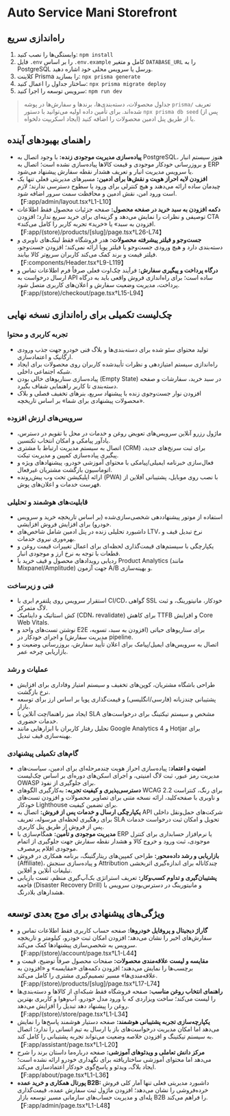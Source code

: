 # Auto Service Mani Storefront

## راه‌اندازی سریع
1. وابستگی‌ها را نصب کنید: `npm install`
2. فایل `.env` را بر اساس `.env.example` کامل و متغیر `DATABASE_URL` را به PostgreSQL ورسل یا سرویس محلی خود اشاره دهید.
3. کلاینت Prisma را بسازید: `npx prisma generate`
4. ساختار جداول را اعمال کنید: `npx prisma migrate deploy`
5. سرویس توسعه را اجرا کنید: `npm run dev`

> جداول محصولات، دسته‌بندی‌ها، برندها و سفارش‌ها در پوشه `prisma/` تعریف شده‌اند. برای تأمین داده اولیه می‌توانید با دستور `npx prisma db seed` (پس از ایجاد اسکریپت دلخواه) یا از طریق پنل ادمین محصولات را اضافه کنید.

## راهنمای بهبودهای آینده
- **پیاده‌سازی مدیریت موجودی زنده:** با وجود اتصال به PostgreSQL، هنوز سیستم انبار و بروزرسانی خودکار موجودی و قیمت کالاها پیاده‌سازی نشده است؛ اتصال به ERP یا سرویس مدیریت انبار و تعریف هشدار نقطه سفارش پیشنهاد می‌شود.
- **افزودن لایه احراز هویت و نقش‌ها برای ادمین:** مسیرهای مدیریتی فعلی تنها یک چیدمان ساده ارائه می‌دهند و هیچ کنترلی برای ورود یا سطوح دسترسی ندارند؛ لازم است ورود امن، نقش ادمین و محافظت سمت سرور اضافه شود.【F:app/admin/layout.tsx†L1-L10】
- **دکمه افزودن به سبد خرید در صفحه محصول:** صفحه جزئیات محصول فقط اطلاعات توصیفی و نظرات را نمایش می‌دهد و گزینه‌ای برای خرید سریع ندارد؛ افزودن CTA «افزودن به سبد» یا «خرید» تجربه کاربر را کامل می‌کند.【F:app/(store)/products/[slug]/page.tsx†L26-L74】
- **جست‌وجو و فیلتر پیشرفته محصولات:** هدر فروشگاه فقط لینک‌های ناوبری و دسته‌بندی دارد و هیچ ورودی جست‌وجو یا فیلتر پویا ارائه نمی‌کند؛ افزودن جست‌وجو، فیلتر قیمت و برند کمک می‌کند کاربران سریع‌تر کالا بیابند.【F:components/Header.tsx†L9-L119】
- **درگاه پرداخت و پیگیری سفارش:** فرآیند چک‌اوت فعلی صرفاً فرم اطلاعات تماس و ارسال درخواست به API ساده است؛ برای راه‌اندازی فروش واقعی باید به درگاه پرداخت، مدیریت وضعیت سفارش و اعلان‌های کاربری متصل شود.【F:app/(store)/checkout/page.tsx†L15-L94】

## چک‌لیست تکمیلی برای راه‌اندازی نسخه نهایی
### تجربه کاربری و محتوا
- تولید محتوای سئو شده برای دسته‌بندی‌ها و بلاگ فنی خودرو جهت جذب ورودی ارگانیک و اعتمادسازی.
- راه‌اندازی سیستم امتیازدهی و نظرات تأییدشده کاربران روی محصولات برای ایجاد شبکه اجتماعی داخلی.
- پیاده‌سازی سناریوهای خالی بودن (Empty State) در سبد خرید، سفارشات و صفحه دسته‌بندی تا کاربر راهنمایی شفاف بگیرد.
- افزودن نوار جست‌وجوی زنده با پیشنهاد سریع، بنرهای تخفیف فصلی و بلاک «محصولات پیشنهادی برای شما» بر اساس تاریخچه.

### سرویس‌های ارزش افزوده
- ماژول رزرو آنلاین سرویس‌های تعویض روغن و خدمات در محل با تقویم در دسترس، یادآور پیامکی و امکان انتخاب تکنسین.
- اتصال به سیستم مدیریت ارتباط با مشتری (CRM) برای ثبت سرنخ‌های جدید، پیگیری پیاده‌سازی کمپین و مدیریت تیکت.
- فعال‌سازی خبرنامه ایمیلی/پیامکی با محتوای آموزشی خودرو، پیشنهادهای ویژه و اتوماسیون بازگشت مشتریان غیرفعال.
- ارائه اپلیکیشن تحت وب پیش‌رونده (PWA) با نصب روی موبایل، پشتیبانی آفلاین از فهرست خدمات و اعلان‌های پوش.

### قابلیت‌های هوشمند و تحلیلی
- استفاده از موتور پیشنهاددهی شخصی‌سازی‌شده (بر اساس تاریخچه خرید و سرویس خودرو) برای افزایش فروش افزایشی.
- داشبورد تحلیلی زنده در پنل ادمین شامل شاخص‌های LTV، نرخ تبدیل قیف و بهره‌وری نیروی خدمات.
- یکپارچگی با سیستم‌های قیمت‌گذاری لحظه‌ای برای اعمال تغییرات قیمت روغن و قطعات با توجه به نرخ ارز و موجودی انبار.
- ردیابی رویدادهای محصول و قیف خرید با Product Analytics (مانند Mixpanel/Amplitude) جهت آزمون A/B و بهینه‌سازی.

### فنی و زیرساخت
- استقرار سرویس روی پلتفرم ابری با CI/CD، گواهی SSL خودکار، مانیتورینگ، و ثبت لاگ متمرکز.
- کش استاتیک و داینامیک (CDN، revalidate) برای کاهش TTFB و افزایش Core Web Vitals.
- نوشتن تست‌های واحد و E2E برای سناریوهای حیاتی (افزودن به سبد، تسویه، مدیریت سفارش) و اجرای خودکار در pipeline.
- اتصال به سرویس‌های ایمیل/پیامک برای اعلان تأیید سفارش، بروزرسانی وضعیت و بازاریابی چرخه عمر.

### عملیات و رشد
- طراحی باشگاه مشتریان، کوپن‌های تخفیف و سیستم امتیاز وفاداری برای افزایش نرخ بازگشت.
- پشتیبانی چندزبانه (فارسی/انگلیسی) و قیمت‌گذاری پویا بر اساس ارز برای توسعه بازار.
- ایجاد میز راهنما/چت آنلاین با SLA مشخص و سیستم تیکتینگ برای درخواست‌های خدمات حضوری.
- تحلیل رفتار کاربران با ابزارهایی مانند Google Analytics 4 و Hotjar برای بهینه‌سازی قیف تبدیل.

### گام‌های تکمیلی پیشنهادی
- **امنیت و اعتماد:** پیاده‌سازی احراز هویت چندمرحله‌ای برای ادمین، سیاست‌های مدیریت رمز عبور، ثبت لاگ امنیتی، و اجرای اسکن‌های دوره‌ای بر اساس چک‌لیست OWASP برای جلوگیری از نفوذ.
- **دسترسی‌پذیری و کیفیت تجربه:** به‌کارگیری الگوهای WCAG 2.2 برای رنگ، کنتراست و ناوبری با صفحه‌کلید، ارائه نسخه متنی برای تصاویر محصولات و افزودن تست‌های خودکار Lighthouse برای تضمین کیفیت.
- **یکپارچگی ارسال و خدمات پس از فروش:** اتصال به API شرکت‌های حمل‌ونقل داخلی برای رهگیری لحظه‌ای مرسوله، تعریف SLA تحویل و امکان ثبت درخواست خدمات پس از فروش از طریق پنل کاربری.
- **مدیریت موجودی و تأمین:** همگام‌سازی با ERP یا نرم‌افزار حسابداری برای کنترل موجودی، ثبت ورود و خروج کالا و هشدار نقطه سفارش جهت جلوگیری از اتمام موجودی اقلام پرمصرف.
- **بازاریابی و رشد داده‌محور:** طراحی کمپین‌های ریتارگتینگ، برنامه همکاری در فروش (Affiliate)، و پیاده‌سازی سنجش Attribution چندکاناله برای اندازه‌گیری اثربخشی تبلیغات آنلاین و آفلاین.
- **پشتیبان‌گیری و تداوم کسب‌وکار:** تعریف استراتژی بک‌آپ‌گیری منظم، تست بازیابی فاجعه (Disaster Recovery Drill) و مانیتورینگ در دسترس‌بودن سرویس با هشدارهای بلادرنگ.

## ویژگی‌های پیشنهادی برای موج بعدی توسعه
- **گاراژ دیجیتال و پروفایل خودروها:** صفحه حساب کاربری فقط اطلاعات تماس و سفارش‌های اخیر را نشان می‌دهد؛ افزودن امکان ثبت خودرو، کیلومتر و تاریخچه سرویس به شخصی‌سازی پیشنهادها کمک می‌کند.【F:app/(store)/account/page.tsx†L1-L44】
- **مقایسه و لیست علاقه‌مندی محصولات:** صفحات محصول صرفاً توضیح، قیمت و برچسب‌ها را نمایش می‌دهند؛ افزودن دکمه‌های «مقایسه» و «افزودن به علاقه‌مندی‌ها» مسیر تصمیم‌گیری مشتری را کامل می‌کند.【F:app/(store)/products/[slug]/page.tsx†L17-L74】
- **راهنمای انتخاب روغن مناسب:** صفحه فروشگاه فقط شبکه‌ای از کالاها و دسته‌بندی‌ها را لیست می‌کند؛ ساخت ویزاردی که با ورود مدل خودرو، آب‌وهوا و کاربری بهترین روغن را پیشنهاد دهد تبدیل را افزایش می‌دهد.【F:app/(store)/store/page.tsx†L1-L34】
- **یکپارچه‌سازی تجربه پشتیبانی هوشمند:** صفحه دستیار هوشمند پاسخ‌ها را نمایش می‌دهد اما امکان مدیریت درخواست‌های باز یا ارسال به تیم انسانی را ندارد؛ اتصال به سیستم تیکتینگ و افزودن خلاصه‌ وضعیت می‌تواند تجربه پشتیبانی را کامل کند.【F:app/assistant/page.tsx†L1-L20】
- **مرکز دانش تعاملی و ویدئوهای آموزشی:** صفحه درباره‌ما داستان برند را شرح می‌دهد اما محتوای آموزشی ساختاریافته برای نگهداری خودرو ارائه نشده است؛ ایجاد بلاگ، ویدئو و پاسخ‌گوی خودکار اعتمادسازی می‌کند.【F:app/about/page.tsx†L1-L36】
- **پورتال همکاری و خرید عمده B2B:** داشبورد مدیریتی فعلی تنها آمار کلی فروش خرده‌فروشی را نشان می‌دهد؛ افزودن ماژول ثبت سفارش عمده، قیمت‌گذاری پله‌ای و مدیریت حساب‌های سازمانی مسیر توسعه بازار B2B را فراهم می‌کند.【F:app/admin/page.tsx†L1-L48】

